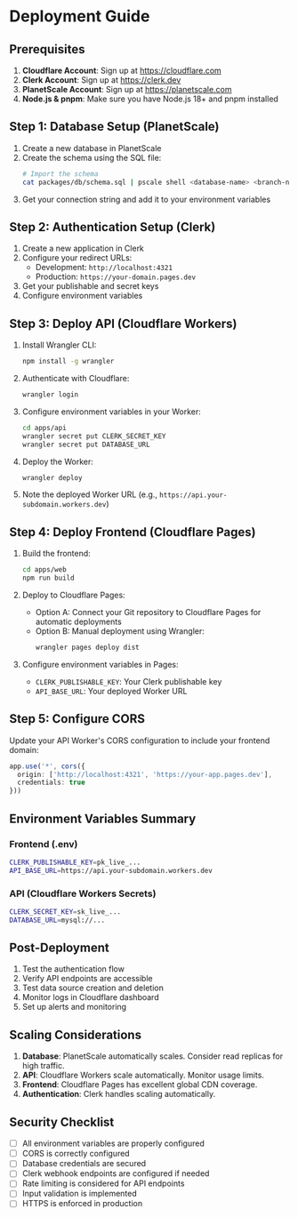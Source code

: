 # Deployment Guide

## Prerequisites

1. **Cloudflare Account**: Sign up at https://cloudflare.com
2. **Clerk Account**: Sign up at https://clerk.dev
3. **PlanetScale Account**: Sign up at https://planetscale.com
4. **Node.js & pnpm**: Make sure you have Node.js 18+ and pnpm installed

## Step 1: Database Setup (PlanetScale)

1. Create a new database in PlanetScale
2. Create the schema using the SQL file:
   ```bash
   # Import the schema
   cat packages/db/schema.sql | pscale shell <database-name> <branch-name>
   ```
3. Get your connection string and add it to your environment variables

## Step 2: Authentication Setup (Clerk)

1. Create a new application in Clerk
2. Configure your redirect URLs:
   - Development: `http://localhost:4321`
   - Production: `https://your-domain.pages.dev`
3. Get your publishable and secret keys
4. Configure environment variables

## Step 3: Deploy API (Cloudflare Workers)

1. Install Wrangler CLI:
   ```bash
   npm install -g wrangler
   ```

2. Authenticate with Cloudflare:
   ```bash
   wrangler login
   ```

3. Configure environment variables in your Worker:
   ```bash
   cd apps/api
   wrangler secret put CLERK_SECRET_KEY
   wrangler secret put DATABASE_URL
   ```

4. Deploy the Worker:
   ```bash
   wrangler deploy
   ```

5. Note the deployed Worker URL (e.g., `https://api.your-subdomain.workers.dev`)

## Step 4: Deploy Frontend (Cloudflare Pages)

1. Build the frontend:
   ```bash
   cd apps/web
   npm run build
   ```

2. Deploy to Cloudflare Pages:
   - Option A: Connect your Git repository to Cloudflare Pages for automatic deployments
   - Option B: Manual deployment using Wrangler:
     ```bash
     wrangler pages deploy dist
     ```

3. Configure environment variables in Pages:
   - `CLERK_PUBLISHABLE_KEY`: Your Clerk publishable key
   - `API_BASE_URL`: Your deployed Worker URL

## Step 5: Configure CORS

Update your API Worker's CORS configuration to include your frontend domain:

```typescript
app.use('*', cors({
  origin: ['http://localhost:4321', 'https://your-app.pages.dev'],
  credentials: true
}))
```

## Environment Variables Summary

### Frontend (.env)
```bash
CLERK_PUBLISHABLE_KEY=pk_live_...
API_BASE_URL=https://api.your-subdomain.workers.dev
```

### API (Cloudflare Workers Secrets)
```bash
CLERK_SECRET_KEY=sk_live_...
DATABASE_URL=mysql://...
```

## Post-Deployment

1. Test the authentication flow
2. Verify API endpoints are accessible
3. Test data source creation and deletion
4. Monitor logs in Cloudflare dashboard
5. Set up alerts and monitoring

## Scaling Considerations

1. **Database**: PlanetScale automatically scales. Consider read replicas for high traffic.
2. **API**: Cloudflare Workers scale automatically. Monitor usage limits.
3. **Frontend**: Cloudflare Pages has excellent global CDN coverage.
4. **Authentication**: Clerk handles scaling automatically.

## Security Checklist

- [ ] All environment variables are properly configured
- [ ] CORS is correctly configured
- [ ] Database credentials are secured
- [ ] Clerk webhook endpoints are configured if needed
- [ ] Rate limiting is considered for API endpoints
- [ ] Input validation is implemented
- [ ] HTTPS is enforced in production